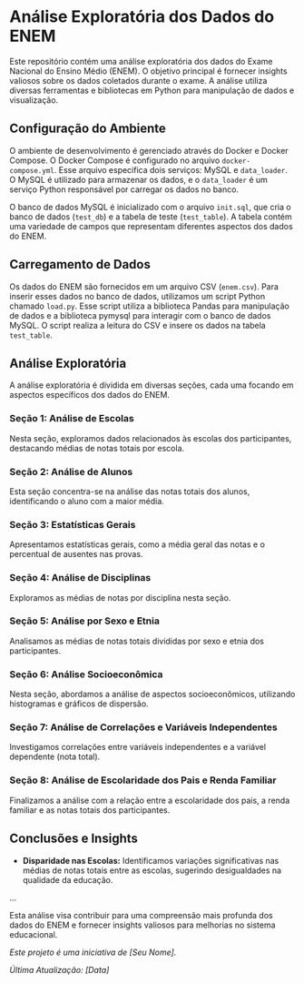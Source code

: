 # Análise Exploratória dos Dados do ENEM

Este repositório contém uma análise exploratória dos dados do Exame Nacional do Ensino Médio (ENEM). O objetivo principal é fornecer insights valiosos sobre os dados coletados durante o exame. A análise utiliza diversas ferramentas e bibliotecas em Python para manipulação de dados e visualização.

## Configuração do Ambiente

O ambiente de desenvolvimento é gerenciado através do Docker e Docker Compose. O Docker Compose é configurado no arquivo `docker-compose.yml`. Esse arquivo especifica dois serviços: MySQL e `data_loader`. O MySQL é utilizado para armazenar os dados, e o `data_loader` é um serviço Python responsável por carregar os dados no banco.

O banco de dados MySQL é inicializado com o arquivo `init.sql`, que cria o banco de dados (`test_db`) e a tabela de teste (`test_table`). A tabela contém uma variedade de campos que representam diferentes aspectos dos dados do ENEM.

## Carregamento de Dados

Os dados do ENEM são fornecidos em um arquivo CSV (`enem.csv`). Para inserir esses dados no banco de dados, utilizamos um script Python chamado `load.py`. Esse script utiliza a biblioteca Pandas para manipulação de dados e a biblioteca pymysql para interagir com o banco de dados MySQL. O script realiza a leitura do CSV e insere os dados na tabela `test_table`.

## Análise Exploratória

A análise exploratória é dividida em diversas seções, cada uma focando em aspectos específicos dos dados do ENEM.

### Seção 1: Análise de Escolas

Nesta seção, exploramos dados relacionados às escolas dos participantes, destacando médias de notas totais por escola.

### Seção 2: Análise de Alunos

Esta seção concentra-se na análise das notas totais dos alunos, identificando o aluno com a maior média.

### Seção 3: Estatísticas Gerais

Apresentamos estatísticas gerais, como a média geral das notas e o percentual de ausentes nas provas.

### Seção 4: Análise de Disciplinas

Exploramos as médias de notas por disciplina nesta seção.

### Seção 5: Análise por Sexo e Etnia

Analisamos as médias de notas totais divididas por sexo e etnia dos participantes.

### Seção 6: Análise Socioeconômica

Nesta seção, abordamos a análise de aspectos socioeconômicos, utilizando histogramas e gráficos de dispersão.

### Seção 7: Análise de Correlações e Variáveis Independentes

Investigamos correlações entre variáveis independentes e a variável dependente (nota total).

### Seção 8: Análise de Escolaridade dos Pais e Renda Familiar

Finalizamos a análise com a relação entre a escolaridade dos pais, a renda familiar e as notas totais dos participantes.

## Conclusões e Insights

- **Disparidade nas Escolas:** Identificamos variações significativas nas médias de notas totais entre as escolas, sugerindo desigualdades na qualidade da educação.

...

Esta análise visa contribuir para uma compreensão mais profunda dos dados do ENEM e fornecer insights valiosos para melhorias no sistema educacional.

*Este projeto é uma iniciativa de [Seu Nome].*

*Última Atualização: [Data]*
